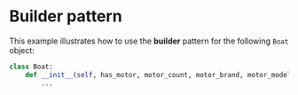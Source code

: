 # Builder pattern

This example illustrates how to use the **builder** pattern for the following `Boat` object:

```python
class Boat:
    def __init__(self, has_motor, motor_count, motor_brand, motor_model, has_sails, sails_count, sails_material, sails_color, hull_color, has_cabin):
        ...
```
